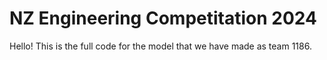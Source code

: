 # NZ Engineering Competitation 2024
Hello! This is the full code for the model that we have made as team 1186.
